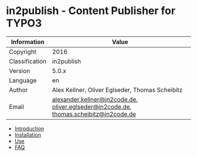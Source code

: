 # in2publish - Content Publisher for TYPO3

| Information    | Value                                                                                 |
|----------------|---------------------------------------------------------------------------------------|
| Copyright      | 2016                                                                                  |
| Classification | in2publish                                                                            |
| Version        | 5.0.x                                                                                 |
| Language       | en                                                                                    |
| Author         | Alex Kellner, Oliver Eglseder, Thomas Scheibitz                                       |
| Email          | alexander.kellner@in2code.de, oliver.eglseder@in2code.de, thomas.scheibitz@in2code.de |

* [Introduction](Introduction.md)
* [Installation](Installation/)
* [Use](Use/Index.md)
* [FAQ](FAQ.md)
